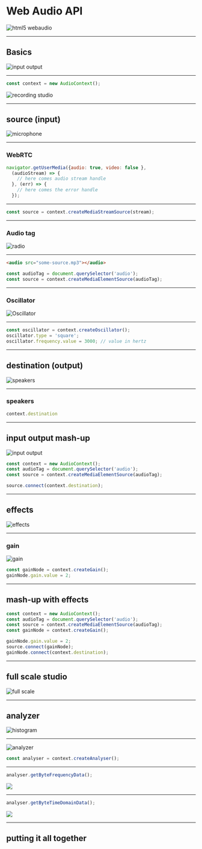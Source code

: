 # Web Audio API
![html5 webaudio](http://www.webmonkey.com/wp-content/uploads/2012/06/HTML5audio1.jpg)

---

## Basics

![input output](https://webaudio.github.io/web-audio-api/images/modular-routing1.png)

----

```js
const context = new AudioContext();
```

![recording studio](https://i.ytimg.com/vi/Q4StEidEyBs/maxresdefault.jpg)

---

## source (input)

![microphone](http://cdn.laboitenoiredumusicien.com/pub/produits/produits/shure/SSE-SM58-LCE-B.png)

----

### WebRTC

```js
navigator.getUserMedia({audio: true, video: false },
  (audioStream) => {
    // here comes audio stream handle
  }, (err) => {
    // here comes the error handle
  });
```

----

```js
const source = context.createMediaStreamSource(stream);
```

----

### Audio tag

![radio](https://www.imobie.com/support/img/ipod-2-ipod.png)

----

```html
<audio src="some-source.mp3"></audio>
```

```js
const audioTag = document.querySelector('audio');
const source = context.createMediaElementSource(audioTag);
```

----

### Oscillator

![Oscillator](http://www.electronicrepairguide.com/images/crystal%20oscillator.jpg)

----

```js
const oscillator = context.createOscillator();
oscillator.type = 'square';
oscillator.frequency.value = 3000; // value in hertz

```

---

## destination (output)

![speakers](http://i.kinja-img.com/gawker-media/image/upload/s--8Mg-aj7e--/184d1v4388rxfjpg.jpg)

----

### speakers

```js
context.destination
```

---

## input output mash-up
![input output](https://webaudio.github.io/web-audio-api/images/modular-routing1.png)

```js
const context = new AudioContext();
const audioTag = document.querySelector('audio');
const source = context.createMediaElementSource(audioTag);

source.connect(context.destination);
```

---

## effects

![effects](http://www.nomadfactory.com/products/magma/img/fullsize/rack_02.jpg)

----

### gain

![gain](https://mdn.mozillademos.org/files/5085/WebAudioGainNode.png)

```js
const gainNode = context.createGain();
gainNode.gain.value = 2;
```

---

## mash-up with effects

```js
const context = new AudioContext();
const audioTag = document.querySelector('audio');
const source = context.createMediaElementSource(audioTag);
const gainNode = context.createGain();

gainNode.gain.value = 2;
source.connect(gainNode);
gainNode.connect(context.destination);
```

---

## full scale studio

![full scale](https://www.w3.org/TR/webaudio/images/modular-routing2.png)

---

## analyzer

![histogram](http://cdn.arstechnica.net/wp-content/uploads/2012/05/recaptcha_histogram2-640x401.png)

----

![analyzer](https://mdn.mozillademos.org/files/12970/fttaudiodata_en.svg)

```js
const analyser = context.createAnalyser();
```

----

```js
analyser.getByteFrequencyData();
```

![](http://spek.cc/osx.png)

----

```js
analyser.getByteTimeDomainData();
```

![](http://courses.media.mit.edu/2011fall/mas630/11.projects/janice/MAS630/Couples_files/example_trend.jpg)

---

## putting it all together
